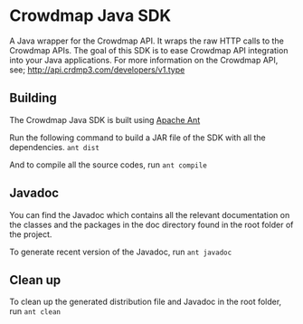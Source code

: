 # Crowdmap Java SDK #

A Java wrapper for the Crowdmap API. It wraps the raw HTTP calls to the Crowdmap APIs. 
The goal of this SDK is to ease Crowdmap API integration into your Java applications. 
For more information on the Crowdmap API, see;  http://api.crdmp3.com/developers/v1.type

## Building
The Crowdmap Java SDK is built using [Apache Ant](https://ant.apache.org/)

Run the following command to build a JAR file of the SDK with all the dependencies.
`ant dist` 

And to compile all the source codes, run
`ant compile`

## Javadoc 
You can find the Javadoc which contains all the relevant documentation on the classes 
and the packages in the doc directory found in the root folder of the project.

To generate recent version of the Javadoc, run 
`ant javadoc`

## Clean up
To clean up the generated distribution file and Javadoc in the root folder, run 
`ant clean`
